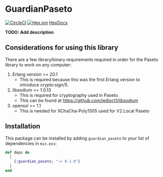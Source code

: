 # GuardianPaseto

[![CircleCI](https://circleci.com/gh/GrappigPanda/guardian_paseto/tree/master.svg?style=svg)](https://circleci.com/gh/GrappigPanda/guardian_paseto/tree/master)
[![Hex.pm](https://img.shields.io/hexpm/v/guardian_paseto.svg)](https://hex.pm/packages/guardian_paseto)
[HexDocs](https://hexdocs.pm/guardian_paseto/api-reference.html)

**TODO: Add description**

## Considerations for using this library

There are a few library/binary requirements required in order for the Paseto 
library to work on any computer:
1. Erlang version >= 20.1
    * This is required because this was the first Erlang version to introduce
      crypto:sign/5.
2. libsodium >= 1.0.13 
    * This is required for cryptography used in Paseto.
    * This can be found at https://github.com/jedisct1/libsodium
3. openssl >= 1.1 
    * This is needed for XChaCha-Poly1305 used for V2.Local Paseto

## Installation

This package can be installed by adding `guardian_paseto` to your list of 
dependencies in `mix.exs`:

```elixir
def deps do
  [
    {:guardian_paseto, "~> 0.1.0"}
  ]
end
```
